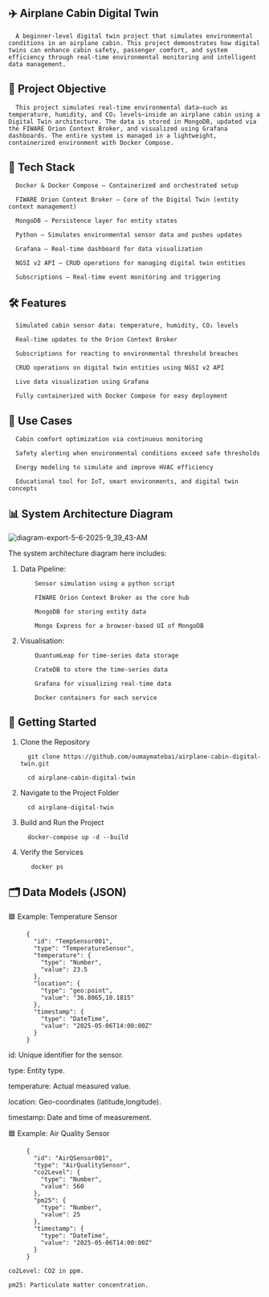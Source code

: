 ✈️ Airplane Cabin Digital Twin
-
      A beginner-level digital twin project that simulates environmental conditions in an airplane cabin. This project demonstrates how digital twins can enhance cabin safety, passenger comfort, and system efficiency through real-time environmental monitoring and intelligent data management.


🎯 Project Objective
-
      This project simulates real-time environmental data—such as temperature, humidity, and CO₂ levels—inside an airplane cabin using a Digital Twin architecture. The data is stored in MongoDB, updated via the FIWARE Orion Context Broker, and visualized using Grafana dashboards. The entire system is managed in a lightweight, containerized environment with Docker Compose.


🧰 Tech Stack
-
      Docker & Docker Compose – Containerized and orchestrated setup
      
      FIWARE Orion Context Broker – Core of the Digital Twin (entity context management)
      
      MongoDB – Persistence layer for entity states
      
      Python – Simulates environmental sensor data and pushes updates
      
      Grafana – Real-time dashboard for data visualization
      
      NGSI v2 API – CRUD operations for managing digital twin entities
      
      Subscriptions – Real-time event monitoring and triggering


🛠️ Features
-
      Simulated cabin sensor data: temperature, humidity, CO₂ levels
      
      Real-time updates to the Orion Context Broker
      
      Subscriptions for reacting to environmental threshold breaches
      
      CRUD operations on digital twin entities using NGSI v2 API
      
      Live data visualization using Grafana
      
      Fully containerized with Docker Compose for easy deployment


🧪 Use Cases
-
      Cabin comfort optimization via continuous monitoring
      
      Safety alerting when environmental conditions exceed safe thresholds
      
      Energy modeling to simulate and improve HVAC efficiency
      
      Educational tool for IoT, smart environments, and digital twin concepts


📊 System Architecture Diagram
-


![diagram-export-5-6-2025-9_39_43-AM](https://github.com/user-attachments/assets/28ed6e54-ab1a-443d-bdb7-9b4129c6bf0c)


The system architecture diagram here includes:

1. Data Pipeline:
   
           Sensor simulation using a python script
           
           FIWARE Orion Context Broker as the core hub
           
           MongoDB for storing entity data
           
           Mongo Express for a browser-based UI of MongoDB

2. Visualisation:

           QuantumLeap for time-series data storage 
           
           CrateDB to store the time-series data
           
           Grafana for visualizing real-time data
           
           Docker containers for each service


🚀 Getting Started
-

  1. Clone the Repository
  
           git clone https://github.com/oumaymatebai/airplane-cabin-digital-twin.git
           
           cd airplane-cabin-digital-twin
  
  2. Navigate to the Project Folder
  
           cd airplane-digital-twin

  3. Build and Run the Project

           docker-compose up -d --build

 4. Verify the Services

           docker ps


🗂️ Data Models (JSON)
-

🟦 Example: Temperature Sensor

         {
           "id": "TempSensor001",
           "type": "TemperatureSensor",
           "temperature": {
             "type": "Number",
             "value": 23.5
           },
           "location": {
             "type": "geo:point",
             "value": "36.8065,10.1815"
           },
           "timestamp": {
             "type": "DateTime",
             "value": "2025-05-06T14:00:00Z"
           }
         }

id: Unique identifier for the sensor.

type: Entity type. 

temperature: Actual measured value.

location: Geo-coordinates (latitude,longitude).

timestamp: Date and time of measurement.


🟦 Example: Air Quality Sensor

         {
           "id": "AirQSensor001",
           "type": "AirQualitySensor",
           "co2Level": {
             "type": "Number",
             "value": 560
           },
           "pm25": {
             "type": "Number",
             "value": 25
           },
           "timestamp": {
             "type": "DateTime",
             "value": "2025-05-06T14:00:00Z"
           }
         }

    co2Level: CO2 in ppm.
    
    pm25: Particulate matter concentration.

